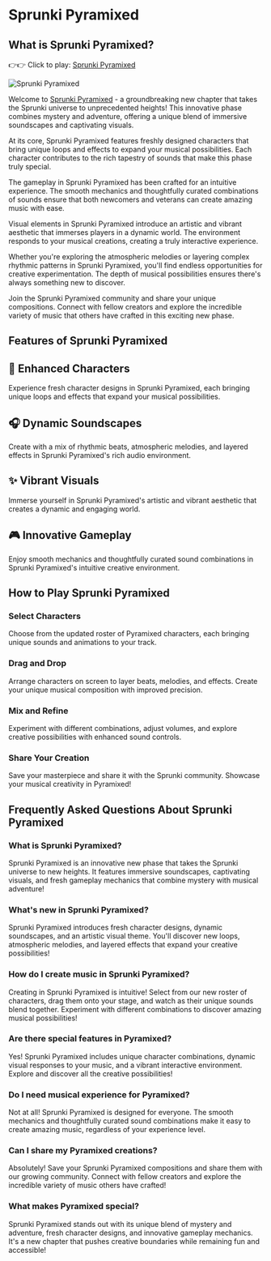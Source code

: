 # Sprunki Pyramixed

## What is Sprunki Pyramixed?

👉👉 Click to play: [Sprunki Pyramixed](https://sprunkiscrunkly.com/sprunki-pyramixed/)

![Sprunki Pyramixed](https://s.sprunkiscrunkly.com/img/games/sprunki-pyramixed.png "Sprunki Pyramixed")

Welcome to [Sprunki Pyramixed](https://sprunkiscrunkly.com/sprunki-pyramixed/ "Sprunki Pyramixed") - a groundbreaking new chapter that takes the Sprunki universe to unprecedented heights! This innovative phase combines mystery and adventure, offering a unique blend of immersive soundscapes and captivating visuals.

At its core, Sprunki Pyramixed features freshly designed characters that bring unique loops and effects to expand your musical possibilities. Each character contributes to the rich tapestry of sounds that make this phase truly special.

The gameplay in Sprunki Pyramixed has been crafted for an intuitive experience. The smooth mechanics and thoughtfully curated combinations of sounds ensure that both newcomers and veterans can create amazing music with ease.

Visual elements in Sprunki Pyramixed introduce an artistic and vibrant aesthetic that immerses players in a dynamic world. The environment responds to your musical creations, creating a truly interactive experience.

Whether you're exploring the atmospheric melodies or layering complex rhythmic patterns in Sprunki Pyramixed, you'll find endless opportunities for creative experimentation. The depth of musical possibilities ensures there's always something new to discover.

Join the Sprunki Pyramixed community and share your unique compositions. Connect with fellow creators and explore the incredible variety of music that others have crafted in this exciting new phase.

## Features of Sprunki Pyramixed

## 🎵 Enhanced Characters

Experience fresh character designs in Sprunki Pyramixed, each bringing unique loops and effects that expand your musical possibilities.

## 🎧 Dynamic Soundscapes

Create with a mix of rhythmic beats, atmospheric melodies, and layered effects in Sprunki Pyramixed's rich audio environment.

## ✨ Vibrant Visuals

Immerse yourself in Sprunki Pyramixed's artistic and vibrant aesthetic that creates a dynamic and engaging world.

## 🎮 Innovative Gameplay

Enjoy smooth mechanics and thoughtfully curated sound combinations in Sprunki Pyramixed's intuitive creative environment.

## How to Play Sprunki Pyramixed

### Select Characters

Choose from the updated roster of Pyramixed characters, each bringing unique sounds and animations to your track.

### Drag and Drop

Arrange characters on screen to layer beats, melodies, and effects. Create your unique musical composition with improved precision.

### Mix and Refine

Experiment with different combinations, adjust volumes, and explore creative possibilities with enhanced sound controls.

### Share Your Creation

Save your masterpiece and share it with the Sprunki community. Showcase your musical creativity in Pyramixed!

## Frequently Asked Questions About Sprunki Pyramixed

### What is Sprunki Pyramixed?

Sprunki Pyramixed is an innovative new phase that takes the Sprunki universe to new heights. It features immersive soundscapes, captivating visuals, and fresh gameplay mechanics that combine mystery with musical adventure!

### What's new in Sprunki Pyramixed?

Sprunki Pyramixed introduces fresh character designs, dynamic soundscapes, and an artistic visual theme. You'll discover new loops, atmospheric melodies, and layered effects that expand your creative possibilities!

### How do I create music in Sprunki Pyramixed?

Creating in Sprunki Pyramixed is intuitive! Select from our new roster of characters, drag them onto your stage, and watch as their unique sounds blend together. Experiment with different combinations to discover amazing musical possibilities!

### Are there special features in Pyramixed?

Yes! Sprunki Pyramixed includes unique character combinations, dynamic visual responses to your music, and a vibrant interactive environment. Explore and discover all the creative possibilities!

### Do I need musical experience for Pyramixed?

Not at all! Sprunki Pyramixed is designed for everyone. The smooth mechanics and thoughtfully curated sound combinations make it easy to create amazing music, regardless of your experience level.

### Can I share my Pyramixed creations?

Absolutely! Save your Sprunki Pyramixed compositions and share them with our growing community. Connect with fellow creators and explore the incredible variety of music others have crafted!

### What makes Pyramixed special?

Sprunki Pyramixed stands out with its unique blend of mystery and adventure, fresh character designs, and innovative gameplay mechanics. It's a new chapter that pushes creative boundaries while remaining fun and accessible!
